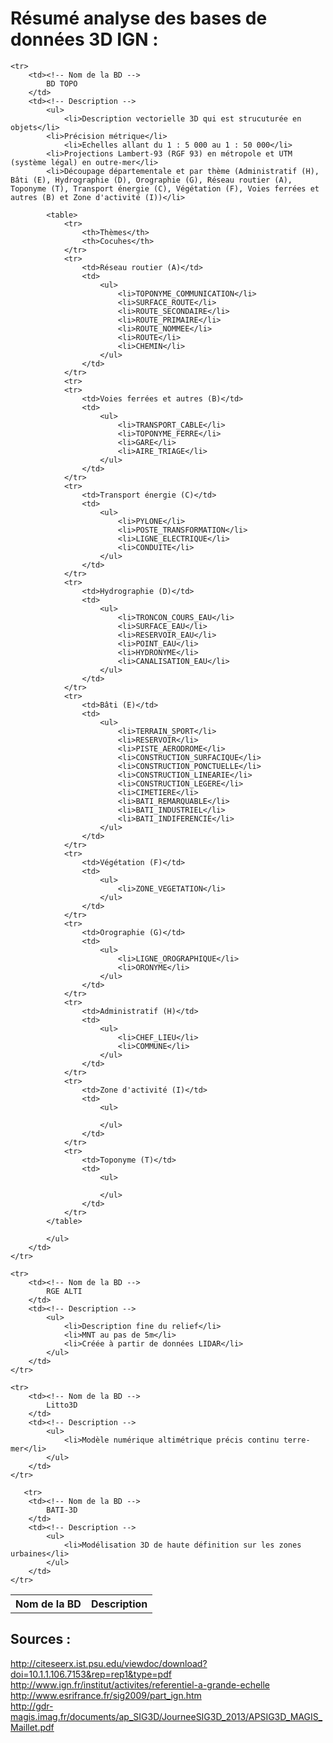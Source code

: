 # Résumé analyse des bases de données 3D IGN :

<table>
    <tr>
        <th>Nom de la BD</th>
        <th>Description</th>
    </tr>

    <tr>
		<td><!-- Nom de la BD -->
		    BD TOPO
		</td>
		<td><!-- Description -->
			<ul>
		    	<li>Description vectorielle 3D qui est strucuturée en objets</li>
			<li>Précision métrique</li>
		    	<li>Echelles allant du 1 : 5 000 au 1 : 50 000</li>  
			<li>Projections Lambert-93 (RGF 93) en métropole et UTM (système légal) en outre-mer</li> 
			<li>Découpage départementale et par thème (Administratif (H), Bâti (E), Hydrographie (D), Orographie (G), Réseau routier (A), Toponyme (T), Transport énergie (C), Végétation (F), Voies ferrées et autres (B) et Zone d'activité (I))</li>
			
			<table>
				<tr>
					<th>Thèmes</th>
					<th>Cocuhes</th>
				</tr>
				<tr>
					<td>Réseau routier (A)</td>
					<td>
						<ul>
							<li>TOPONYME_COMMUNICATION</li>
							<li>SURFACE_ROUTE</li>
							<li>ROUTE_SECONDAIRE</li>
							<li>ROUTE_PRIMAIRE</li>
							<li>ROUTE_NOMMEE</li>
							<li>ROUTE</li>
							<li>CHEMIN</li>
						</ul>
					</td>
				</tr>
				<tr>
				<tr>
					<td>Voies ferrées et autres (B)</td>
					<td>
						<ul>
							<li>TRANSPORT_CABLE</li>
							<li>TOPONYME_FERRE</li>
							<li>GARE</li>
							<li>AIRE_TRIAGE</li>
						</ul>
					</td>
				</tr>
				<tr>
					<td>Transport énergie (C)</td>
					<td>
						<ul>
							<li>PYLONE</li>
							<li>POSTE_TRANSFORMATION</li>
							<li>LIGNE_ELECTRIQUE</li>
							<li>CONDUITE</li>
						</ul>
					</td>
				</tr>
				<tr>
					<td>Hydrographie (D)</td>
					<td>
						<ul>
							<li>TRONCON_COURS_EAU</li>
							<li>SURFACE_EAU</li>
							<li>RESERVOIR_EAU</li>
							<li>POINT_EAU</li>
							<li>HYDRONYME</li>
							<li>CANALISATION_EAU</li>
						</ul>
					</td>
				</tr>
				<tr>
					<td>Bâti (E)</td>
					<td>
						<ul>
							<li>TERRAIN_SPORT</li>
							<li>RESERVOIR</li>
							<li>PISTE_AERODROME</li>
							<li>CONSTRUCTION_SURFACIQUE</li>
							<li>CONSTRUCTION_PONCTUELLE</li>
							<li>CONSTRUCTION_LINEARIE</li>
							<li>CONSTRUCTION_LEGERE</li>
							<li>CIMETIERE</li>
							<li>BATI_REMARQUABLE</li>
							<li>BATI_INDUSTRIEL</li>
							<li>BATI_INDIFERENCIE</li>
						</ul>
					</td>
				</tr>
				<tr>
					<td>Végétation (F)</td>
					<td>
						<ul>
							<li>ZONE_VEGETATION</li>
						</ul>
					</td>
				</tr>
				<tr>
					<td>Orographie (G)</td>
					<td>
						<ul>
							<li>LIGNE_OROGRAPHIQUE</li>
							<li>ORONYME</li>
						</ul>
					</td>
				</tr>
				<tr>
					<td>Administratif (H)</td>
					<td>
						<ul>
							<li>CHEF_LIEU</li>
							<li>COMMUNE</li>
						</ul>
					</td>
				</tr>
				<tr>
					<td>Zone d'activité (I)</td>
					<td>
						<ul>

						</ul>
					</td>
				</tr>
				<tr>
					<td>Toponyme (T)</td>
					<td>
						<ul>

						</ul>
					</td>
				</tr>
			</table>
			
			</ul>
		</td>
    </tr>

    <tr>
		<td><!-- Nom de la BD -->
		    RGE ALTI
		</td>
		<td><!-- Description -->
			<ul>
		    	<li>Description fine du relief</li>  
		    	<li>MNT au pas de 5m</li>  
		    	<li>Créée à partir de données LIDAR</li>  
			</ul>
		</td>
    </tr>

    <tr>
		<td><!-- Nom de la BD -->
		    Litto3D
		</td>
		<td><!-- Description -->
			<ul>
		    	<li>Modèle numérique altimétrique précis continu terre-mer</li>  
			</ul>
		</td>
    </tr>

       <tr>
		<td><!-- Nom de la BD -->
		    BATI-3D
		</td>
		<td><!-- Description -->
			<ul>
		    	<li>Modélisation 3D de haute définition sur les zones urbaines</li>  
			</ul>
		</td>
    </tr>


</table>

## Sources :

http://citeseerx.ist.psu.edu/viewdoc/download?doi=10.1.1.106.7153&rep=rep1&type=pdf  
http://www.ign.fr/institut/activites/referentiel-a-grande-echelle  
http://www.esrifrance.fr/sig2009/part_ign.htm  
http://gdr-magis.imag.fr/documents/ap_SIG3D/JourneeSIG3D_2013/APSIG3D_MAGIS_Maillet.pdf  
